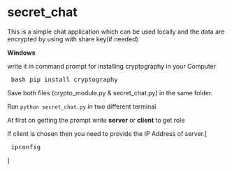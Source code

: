 # secret_chat
This is a simple chat application which can be used locally and the data are encrypted by using with share key(if needed)

**Windows**

write it in command prompt for installing cryptography in your Computer
<pre> bash pip install cryptography </pre>

Save both files (crypto_module.py & secret_chat.py) in the same folder.

Run `python secret_chat.py` in two different terminal

At first on getting the prompt write **server** or  **client** to get role

If client is chosen then you need to provide the IP Address of server.[<pre> ipconfig </pre>]


